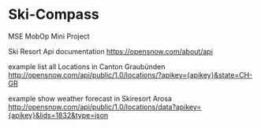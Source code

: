 # Ski-Compass
MSE MobOp Mini Project

Ski Resort Api documentation
https://opensnow.com/about/api

example list all Locations in Canton Graubünden
http://opensnow.com/api/public/1.0/locations/?apikey={apikey}&state=CH-GR

example show weather forecast in Skiresort Arosa
http://opensnow.com/api/public/1.0/locations/data?apikey={apikey}&lids=1832&type=json
